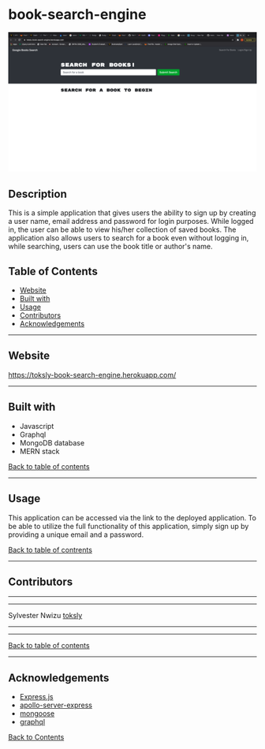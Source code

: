 # book-search-engine
![Screenshot of book-search-engine](images/screenShot.png)

## Description

This is a simple application that  gives users the ability to sign up by creating a user name, email address and password for login purposes. While logged in, the user can be able to view his/her collection of saved books. The application also allows users to search for a book even without logging in, while searching, users can use the book title  or author's name.

## Table of Contents

- [Website](#website)
- [Built with](#built-with)
- [Usage](#usage)
- [Contributors](#contributors)
- [Acknowledgements](#acknowledgements)

---

## Website

https://toksly-book-search-engine.herokuapp.com/

---

## Built with

- Javascript
- Graphql
- MongoDB database
- MERN stack


[Back to table of contents](#table-of-contents)

---

## Usage

This application can be accessed via the link to the deployed application. To be able to utilize the full functionality of this application, simply sign up by providing a unique email and a password.

[Back to table of contrents](#table-of-contents)

---

## Contributors

---
---
Sylvester Nwizu
[toksly](https://https://github.com/toksly)

---
---

[Back to table of contents](#table-of-contents)

---
## Acknowledgements

- [Express.js](https://www.npmjs.com/package/express)
- [apollo-server-express](https://www.npmjs.com/package/apollo-server-express)
- [mongoose](https://www.npmjs.com/package/mongoose)
- [graphql](https://www.npmjs.com/package/graphql)

[Back to Contents](#table-of-contents)

